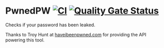 # PwnedPW [![CI](https://github.com/luketainton/PwnedPW/actions/workflows/ci.yml/badge.svg?branch=main)](https://github.com/luketainton/PwnedPW/actions/workflows/ci.yml) [![Quality Gate Status](https://sonarqube.tainton.uk/api/project_badges/measure?project=luketainton_PwnedPW_AYHosso4SbMjdyWLhHf3&metric=alert_status&token=squ_18688510a61bba0aea81e37d6aca971c6ae98826)](https://sonarqube.tainton.uk/dashboard?id=luketainton_PwnedPW_AYHosso4SbMjdyWLhHf3)

Checks if your password has been leaked.

Thanks to Troy Hunt at [haveibeenpwned.com](https://haveibeenpwned.com) for providing the API powering this tool.
